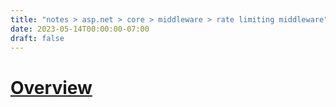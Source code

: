 ```yaml
---
title: "notes > asp.net > core > middleware > rate limiting middleware"
date: 2023-05-14T00:00:00-07:00
draft: false
---
```


<style>
    r { color: red }
    o { color: orange }
    g { color: green }
</style>

# [Overview](https://learn.microsoft.com/en-us/aspnet/core/performance/rate-limit?view=aspnetcore-7.0)